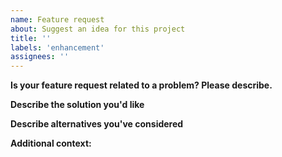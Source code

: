 ```yaml
---
name: Feature request
about: Suggest an idea for this project
title: ''
labels: 'enhancement'
assignees: ''
---
```


**Is your feature request related to a problem? Please describe.**

<!--A clear and concise description of what the problem
is. Ex. I'm always frustrated when [...] -->

**Describe the solution you'd like**

<!-- A clear and concise description of what you want to happen. -->

**Describe alternatives you've considered**

<!-- A clear and concise description of any alternative solutions or features
you've considered. -->

**Additional context:**

<!-- Add any other context or screenshots about the feature request here. -->
